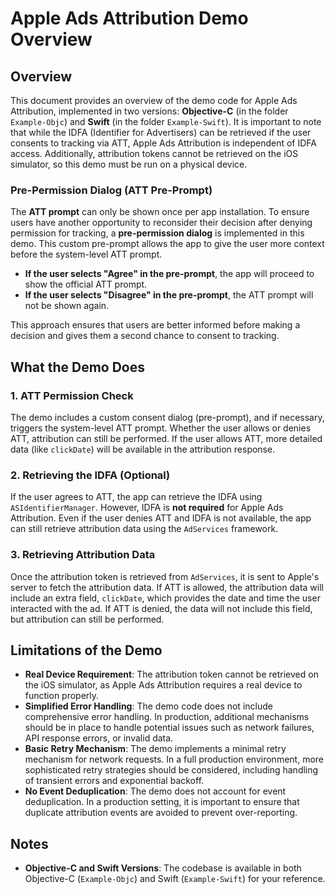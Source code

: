 # Apple Ads Attribution Demo Overview

## Overview
This document provides an overview of the demo code for Apple Ads Attribution, implemented in two versions: **Objective-C** (in the folder `Example-Objc`) and **Swift** (in the folder `Example-Swift`). It is important to note that while the IDFA (Identifier for Advertisers) can be retrieved if the user consents to tracking via ATT, Apple Ads Attribution is independent of IDFA access. Additionally, attribution tokens cannot be retrieved on the iOS simulator, so this demo must be run on a physical device.

### Pre-Permission Dialog (ATT Pre-Prompt)
The **ATT prompt** can only be shown once per app installation. To ensure users have another opportunity to reconsider their decision after denying permission for tracking, a **pre-permission dialog** is implemented in this demo. This custom pre-prompt allows the app to give the user more context before the system-level ATT prompt.

- **If the user selects "Agree" in the pre-prompt**, the app will proceed to show the official ATT prompt.
- **If the user selects "Disagree" in the pre-prompt**, the ATT prompt will not be shown again.

This approach ensures that users are better informed before making a decision and gives them a second chance to consent to tracking.

## What the Demo Does

### 1. ATT Permission Check
The demo includes a custom consent dialog (pre-prompt), and if necessary, triggers the system-level ATT prompt. Whether the user allows or denies ATT, attribution can still be performed. If the user allows ATT, more detailed data (like `clickDate`) will be available in the attribution response.

### 2. Retrieving the IDFA (Optional)
If the user agrees to ATT, the app can retrieve the IDFA using `ASIdentifierManager`. However, IDFA is **not required** for Apple Ads Attribution. Even if the user denies ATT and IDFA is not available, the app can still retrieve attribution data using the `AdServices` framework.

### 3. Retrieving Attribution Data
Once the attribution token is retrieved from `AdServices`, it is sent to Apple's server to fetch the attribution data. If ATT is allowed, the attribution data will include an extra field, `clickDate`, which provides the date and time the user interacted with the ad. If ATT is denied, the data will not include this field, but attribution can still be performed.

## Limitations of the Demo
- **Real Device Requirement**: The attribution token cannot be retrieved on the iOS simulator, as Apple Ads Attribution requires a real device to function properly.
- **Simplified Error Handling**: The demo code does not include comprehensive error handling. In production, additional mechanisms should be in place to handle potential issues such as network failures, API response errors, or invalid data.
- **Basic Retry Mechanism**: The demo implements a minimal retry mechanism for network requests. In a full production environment, more sophisticated retry strategies should be considered, including handling of transient errors and exponential backoff.
- **No Event Deduplication**: The demo does not account for event deduplication. In a production setting, it is important to ensure that duplicate attribution events are avoided to prevent over-reporting.

## Notes
- **Objective-C and Swift Versions**: The codebase is available in both Objective-C (`Example-Objc`) and Swift (`Example-Swift`) for your reference.
